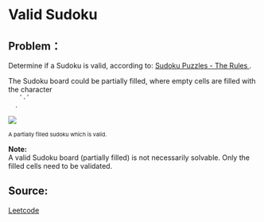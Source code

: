 # Valid Sudoku

## Problem：

<div class="question-content">
 <p>
 </p>
 <p>
  Determine if a Sudoku is valid, according to:
  <a href="http://sudoku.com.au/TheRules.aspx">
   Sudoku Puzzles - The Rules
  </a>
  .
 </p>
 <p>
  The Sudoku board could be partially filled, where empty cells are filled with the character
  <code>
   '.'
  </code>
  .
 </p>
 <p>
  <img src="http://upload.wikimedia.org/wikipedia/commons/thumb/f/ff/Sudoku-by-L2G-20050714.svg/250px-Sudoku-by-L2G-20050714.svg.png"/>
  <br/>
 </p>
 <p style="font-size: 11px">
  A partially filled sudoku which is valid.
 </p>
 <p>
  <b>
   Note:
  </b>
  <br/>
  A valid Sudoku board (partially filled) is not necessarily solvable. Only the filled cells need to be validated.
 </p>
</div>


## Source:
[Leetcode](https://leetcode.com/problems/valid-sudoku/)
